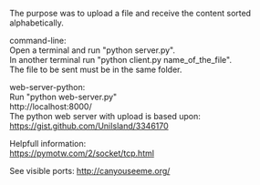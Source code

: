 The purpose was to upload a file and receive the content sorted alphabetically.<br>

command-line: <br>
Open a terminal and run "python server.py". <br>
In another terminal run "python client.py name_of_the_file". <br>
The file to be sent must be in the same folder. <br>

web-server-python: <br>
Run "python web-server.py" <br>
http://localhost:8000/ <br>
The python web server with upload is based upon: <br>
https://gist.github.com/UniIsland/3346170 <br>

Helpfull information:<br>
https://pymotw.com/2/socket/tcp.html<br>

See visible ports: http://canyouseeme.org/<br>
